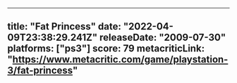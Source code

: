 
---
title: "Fat Princess"
date: "2022-04-09T23:38:29.241Z"
releaseDate: "2009-07-30"
platforms: ["ps3"]
score: 79
metacriticLink: "https://www.metacritic.com/game/playstation-3/fat-princess"
---
